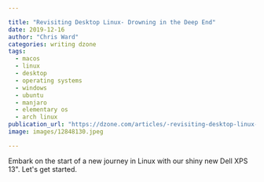 ```yaml
---

title: "Revisiting Desktop Linux- Drowning in the Deep End"
date: 2019-12-16
author: "Chris Ward"
categories: writing dzone
tags: 
  - macos
  - linux
  - desktop
  - operating systems
  - windows
  - ubuntu
  - manjaro
  - elementary os
  - arch linux
publication_url: "https://dzone.com/articles/-revisiting-desktop-linux-drowning-in-the-deep-end"
image: images/12848130.jpeg

---
```

Embark on the start of a new journey in Linux with our shiny new Dell XPS 13". Let's get started.

